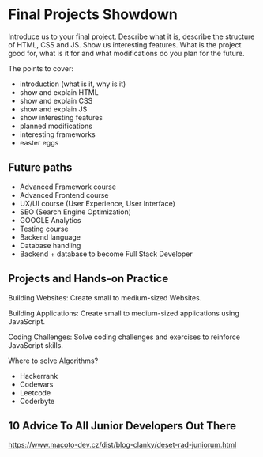# Final Projects Showdown

Introduce us to your final project. Describe what it is, describe the structure of HTML, CSS and JS. Show us interesting features. What is the project good for, what is it for and what modifications do you plan for the future.

The points to cover: 

- introduction (what is it, why is it)
- show and explain HTML
- show and explain CSS
- show and explain JS
- show interesting features
- planned modifications
- interesting frameworks
- easter eggs

## Future paths

- Advanced Framework course
- Advanced Frontend course
- UX/UI course (User Experience, User Interface)
- SEO (Search Engine Optimization)
- GOOGLE Analytics
- Testing course
- Backend language 
- Database handling
- Backend + database to become Full Stack Developer

## Projects and Hands-on Practice

Building Websites: Create small to medium-sized Websites.

Building Applications: Create small to medium-sized applications using JavaScript.

Coding Challenges: Solve coding challenges and exercises to reinforce JavaScript skills.

Where to solve Algorithms?

- Hackerrank
- Codewars
- Leetcode
- Coderbyte

## 10 Advice To All Junior Developers Out There

https://www.macoto-dev.cz/dist/blog-clanky/deset-rad-juniorum.html
